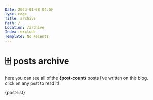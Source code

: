 ```yaml
---
Date: 2023-01-08 04:59
Type: Page
Title: archive
Path: /
Location: /archive
Index: exclude
Template: No Recents
---
```


# 🗄️ posts archive

here you can see all of the **{post-count}** posts I've written on this blog. click on any post to read it!

{post-list}